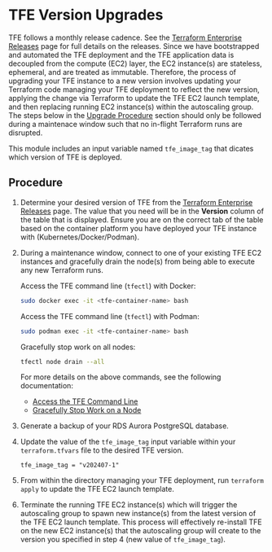 # TFE Version Upgrades

TFE follows a monthly release cadence. See the [Terraform Enterprise Releases](https://developer.hashicorp.com/terraform/enterprise/releases) page for full details on the releases. Since we have bootstrapped and automated the TFE deployment and the TFE application data is decoupled from the compute (EC2) layer, the EC2 instance(s) are stateless, ephemeral, and are treated as immutable. Therefore, the process of upgrading your TFE instance to a new version involves updating your Terraform code managing your TFE deployment to reflect the new version, applying the change via Terraform to update the TFE EC2 launch template, and then replacing running EC2 instance(s) within the autoscaling group. The steps below in the [Upgrade Procedure](#upgrade-procedure) section should only be followed during a maintenace window such that no in-flight Terraform runs are disrupted.

This module includes an input variable named `tfe_image_tag` that dicates which version of TFE is deployed.

## Procedure

1. Determine your desired version of TFE from the [Terraform Enterprise Releases](https://developer.hashicorp.com/terraform/enterprise/releases) page. The value that you need will be in the **Version** column of the table that is displayed. Ensure you are on the correct tab of the table based on the container platform you have deployed your TFE instance with (Kubernetes/Docker/Podman).

2. During a maintenance window, connect to one of your existing TFE EC2 instances and gracefully drain the node(s) from being able to execute any new Terraform runs.
   
   Access the TFE command line (`tfectl`) with Docker:
   ```sh
   sudo docker exec -it <tfe-container-name> bash
   ```

   Access the TFE command line (`tfectl`) with Podman:
   ```sh
   sudo podman exec -it <tfe-container-name> bash
   ```

   Gracefully stop work on all nodes:
   ```sh
   tfectl node drain --all
   ```

   For more details on the above commands, see the following documentation:
    - [Access the TFE Command Line](https://developer.hashicorp.com/terraform/enterprise/flexible-deployments/admin/admin-cli/cli-access)
    - [Gracefully Stop Work on a Node](https://developer.hashicorp.com/terraform/enterprise/flexible-deployments/admin/admin-cli/admin-cli#gracefully-stop-work-on-a-node)

3. Generate a backup of your RDS Aurora PostgreSQL database.

4. Update the value of the `tfe_image_tag` input variable within your `terraform.tfvars` file to the desired TFE version.
   ```hcl
   tfe_image_tag = "v202407-1"
    ```

5. From within the directory managing your TFE deployment, run `terraform apply` to update the TFE EC2 launch template.

6. Terminate the running TFE EC2 instance(s) which will trigger the autoscaling group to spawn new instance(s) from the latest version of the TFE EC2 launch template. This process will effectively re-install TFE on the new EC2 instance(s) that the autoscaling group will create to the version you specified in step 4 (new value of `tfe_image_tag`).
